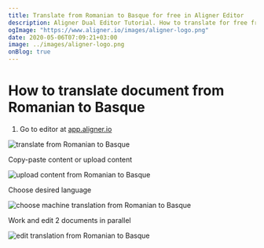 ```yaml
---
title: Translate from Romanian to Basque for free in Aligner Editor
description: Aligner Dual Editor Tutorial. How to translate for free from Romanian to Basque. Aligner is multilingual document management platform. 
ogImage: "https://www.aligner.io/images/aligner-logo.png"
date: 2020-05-06T07:09:21+03:00
image: ../images/aligner-logo.png
onBlog: true
---
```


# How to translate document from Romanian to Basque

1. Go to editor at [app.aligner.io](https://app.aligner.io "Aligner App web page")

![translate from Romanian to Basque](../aligner-blank-editor.png "translate from Romanian to Basque")

Copy-paste content or upload content

![upload content from Romanian to Basque](../aligner-uploaded-document.png "upload content from Romanian to Basque")

Choose desired language

![choose machine translation from Romanian to Basque](../aligner-language-dropdown.png "choose machine translation from Romanian to Basque")

Work and edit 2 documents in parallel

![edit translation from Romanian to Basque](../aligner-double-sitded-editor.png "edit translation from Romanian to Basque")

